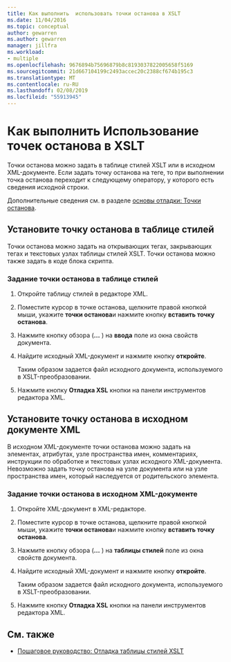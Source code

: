 ```yaml
---
title: Как выполнить  использовать точки останова в XSLT
ms.date: 11/04/2016
ms.topic: conceptual
author: gewarren
ms.author: gewarren
manager: jillfra
ms.workload:
- multiple
ms.openlocfilehash: 9676894b75696879b8c8193037822005658f5169
ms.sourcegitcommit: 21d667104199c2493accec20c2388cf674b195c3
ms.translationtype: MT
ms.contentlocale: ru-RU
ms.lasthandoff: 02/08/2019
ms.locfileid: "55913945"
---
```

# <a name="how-to-use-breakpoints-with-xslt"></a>Как выполнить  Использование точек останова в XSLT

Точки останова можно задать в таблице стилей XSLT или в исходном XML-документе. Если задать точку останова на теге, то при выполнении точка останова переходит к следующему оператору, у которого есть сведения исходной строки.

Дополнительные сведения см. в разделе [основы отладки: Точки останова](../debugger/using-breakpoints.md).

## <a name="set-a-breakpoint-in-a-style-sheet"></a>Установите точку останова в таблице стилей

Точки останова можно задать на открывающих тегах, закрывающих тегах и текстовых узлах таблицы стилей XSLT. Точки останова можно также задать в коде блока скрипта.

### <a name="to-set-a-breakpoint-in-a-style-sheet"></a>Задание точки останова в таблице стилей

1.  Откройте таблицу стилей в редакторе XML.

2.  Поместите курсор в точке останова, щелкните правой кнопкой мыши, укажите **точки останова**и нажмите кнопку **вставить точку останова**.

3.  Нажмите кнопку обзора (**...** ) на **ввода** поле из окна свойств документа.

4.  Найдите исходный XML-документ и нажмите кнопку **откройте**.

     Таким образом задается файл исходного документа, используемого в XSLT-преобразовании.

5.  Нажмите кнопку **Отладка XSL** кнопки на панели инструментов редактора XML.

## <a name="set-a-breakpoint-in-an-xml-source-document"></a>Установите точку останова в исходном документе XML

В исходном XML-документе точки останова можно задать на элементах, атрибутах, узле пространства имен, комментариях, инструкции по обработке и текстовых узлах исходного XML-документа. Невозможно задать точку останова на узле документа или на узле пространства имен, который наследуется от родительского элемента.

### <a name="to-set-a-breakpoint-in-an-xml-source-document"></a>Задание точки останова в исходном XML-документе 

1.  Откройте XML-документ в XML-редакторе.

2.  Поместите курсор в точке останова, щелкните правой кнопкой мыши, укажите **точки останова**и нажмите кнопку **вставить точку останова**.

3.  Нажмите кнопку обзора (**...** ) на **таблицы стилей** поле из окна свойств документа.

4.  Найдите исходный XML-документ и нажмите кнопку **откройте**.

     Таким образом задается файл исходного документа, используемого в XSLT-преобразовании.

5.  Нажмите кнопку **Отладка XSL** кнопки на панели инструментов редактора XML.

## <a name="see-also"></a>См. также

- [Пошаговое руководство: Отладка таблицы стилей XSLT](../xml-tools/walkthrough-debug-an-xslt-style-sheet.md)